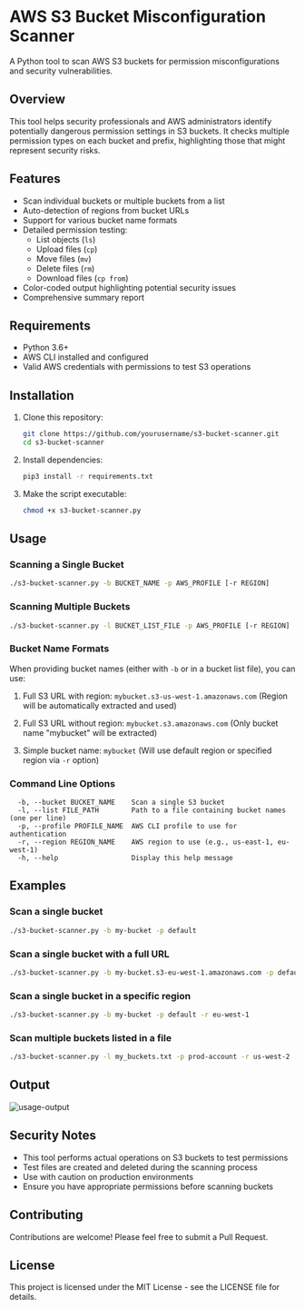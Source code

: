 # AWS S3 Bucket Misconfiguration Scanner

A Python tool to scan AWS S3 buckets for permission misconfigurations and security vulnerabilities.

## Overview

This tool helps security professionals and AWS administrators identify potentially dangerous permission settings in S3 buckets. It checks multiple permission types on each bucket and prefix, highlighting those that might represent security risks.

## Features

- Scan individual buckets or multiple buckets from a list
- Auto-detection of regions from bucket URLs
- Support for various bucket name formats
- Detailed permission testing:
  - List objects (`ls`)
  - Upload files (`cp`)
  - Move files (`mv`)
  - Delete files (`rm`)
  - Download files (`cp from`)
- Color-coded output highlighting potential security issues
- Comprehensive summary report

## Requirements

- Python 3.6+
- AWS CLI installed and configured
- Valid AWS credentials with permissions to test S3 operations

## Installation

1. Clone this repository:
   ```bash
   git clone https://github.com/yourusername/s3-bucket-scanner.git
   cd s3-bucket-scanner
   ```
2. Install dependencies:
   ```bash
   pip3 install -r requirements.txt
   ```
3. Make the script executable:
   ```bash
   chmod +x s3-bucket-scanner.py
   ```

## Usage

### Scanning a Single Bucket

```bash
./s3-bucket-scanner.py -b BUCKET_NAME -p AWS_PROFILE [-r REGION]
```

### Scanning Multiple Buckets

```bash
./s3-bucket-scanner.py -l BUCKET_LIST_FILE -p AWS_PROFILE [-r REGION]
```

### Bucket Name Formats

When providing bucket names (either with `-b` or in a bucket list file), you can use:

1. Full S3 URL with region: `mybucket.s3-us-west-1.amazonaws.com`
   (Region will be automatically extracted and used)

2. Full S3 URL without region: `mybucket.s3.amazonaws.com`
   (Only bucket name "mybucket" will be extracted)

3. Simple bucket name: `mybucket`
   (Will use default region or specified region via `-r` option)

### Command Line Options

```
  -b, --bucket BUCKET_NAME    Scan a single S3 bucket
  -l, --list FILE_PATH        Path to a file containing bucket names (one per line)
  -p, --profile PROFILE_NAME  AWS CLI profile to use for authentication
  -r, --region REGION_NAME    AWS region to use (e.g., us-east-1, eu-west-1)
  -h, --help                  Display this help message
```

## Examples

### Scan a single bucket

```bash
./s3-bucket-scanner.py -b my-bucket -p default
```

### Scan a single bucket with a full URL

```bash
./s3-bucket-scanner.py -b my-bucket.s3-eu-west-1.amazonaws.com -p default
```

### Scan a single bucket in a specific region

```bash
./s3-bucket-scanner.py -b my-bucket -p default -r eu-west-1
```

### Scan multiple buckets listed in a file

```bash
./s3-bucket-scanner.py -l my_buckets.txt -p prod-account -r us-west-2
```

## Output
![usage-output](https://github.com/user-attachments/assets/3404f5c9-3c53-4c7b-8a86-7a1c6b45bd43)

## Security Notes

- This tool performs actual operations on S3 buckets to test permissions
- Test files are created and deleted during the scanning process
- Use with caution on production environments
- Ensure you have appropriate permissions before scanning buckets

## Contributing

Contributions are welcome! Please feel free to submit a Pull Request.

## License

This project is licensed under the MIT License - see the LICENSE file for details.
